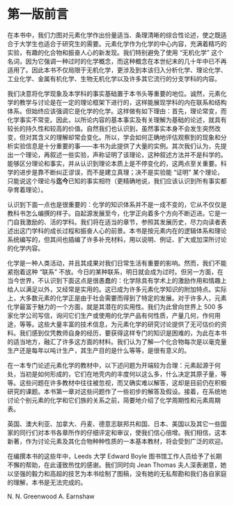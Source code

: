 # 第一版前言

在本书中，我们力图对元素化学作出份量适当、条理清晰的综合性论述，使之既适合于大学生也适合于研究生的需要。元素化学作为化学的中心内容，充满着精巧的实验，有趣的化合物和振奋人心的新发现。我们特别避免了使用 “无机化学” 这个名词，因为它强调一种过时的化学概念，而这种概念在本世纪末的几十年中已不再适用了。因此本书不仅局限于无机化学，更涉及到本该归入分析化学、理论化学、工业化学、金属有机化学、生物无机化学以及许多其它流行的分支学科的内容。

我们决意将化学现象及本学科的事实基础置于本书头等重要的地位。诚然，元素化学的教学与讨论是在一定的理论框架下进行的，这样能展现学科的内在联系和结构体系。但始终应该强调它是化学的化学。这样做有如下理由：首先，理论常变，而化学事实不常变。因此，以所论内容的基本事实及有关理解为基础的论述，就具有较长的持久性和较高的价值。自然我们也认识到，虽然事实本身不会发生突然改变，但对其含义的理解却常会变化。所以，学会如何正确地评估观察到的现象和分析实验信息是十分重要的事——本书为此提供了大量的实例。其次我们认为，先提出一个理论，再叙述一些实验，声称证明了该理论，这种叙述方法并不是科学的。能够区分理论和事实，并从认识到理论本质上是不停变化的，这两点至关重要。科学的进步是靠不断纠正谬误，而不是建立真理；决不是实验能 “证明” 某个理论，只能说这个理论与**迄今**已知的事实相符（更精确地说，我们应该认识到所有事实都孕育着理论）。

认识到下面一点也是很重要的：化学的知识体系并不是一成不变的，它从不仅仅是教科书怎么编撰的样子。自起源发展至今，化学正向着多个方向不断迈进。它是一门自我激励的、活的学科。我们将在适当的章节，参照其发展历史，尽力向读者表述出这门学科的成长过程和振奋人心的前景。本书是按元素内在的逻辑体系和理论系统编写的，但其间也插编了许多补充材料，用以说明、例证、扩大或加深所讨论的化学内容。

化学是一种人类活动，并且其成果对我们日常生活有重要的影响。然而，我们不能紧抱着这种 “联系” 不放。今日的某种联系，明日就会成为过时。但另一方面，在当今世界，不认识到下面这点是很愚蠢的：化学除具有学术上的激励作用和情趣上给人以满足以外，又经常是实用的。这已成为许多元素化学知识的附加特点。实际上，大多数元素的化学正是由于社会需要而得到了特定的发展。对于许多人，元素化学最富于魅力的一个方面，就是其潜在的实用性。我们为此曾向世界上 500 多家化学公司写信，询问它们生产或使用的化学产品有何性质，产量几何，作何用途，等等。这些大量丰富的技术信息，为元素化学的研究讨论提供了无可估价的资料。我们感到仅凭教师自身的经历，要获得这样专门的知识是困难的，为此在本书的适当地方，融汇了许多这方面的材料。我们认为了解—个化合物每次是以毫克量生产还是每年以吨计生产，其生产目的是什么等等，是很有意义的。

在一本专门论述元素化学的教材中，以下述问题为开端较为合理：元素起源于何处，当初是如何形成的，它们在地壳内的丰度何以这么多，什么决定其原子量，等等。这些问题在许多教材中往往被忽视，而又确实难以解答，这却是目前仍在积极研究的课题。本书第一章对这些问题作了一些初步的解答及假设。接着，在系统地讨论个别元素的化学和它们族的关系之前，简要地介绍了化学周期性和元素周期表。

英国、澳大利亚、加拿大、丹麦、德意志联邦共和国、日本、美国以及其它一些国家的同行们对本书各章所作的仔细评定和审议，使我们信心倍增。我们相信，这本新著，作为讨论元素及其化合物种种性质的一本基本教材，将会受到广泛的欢迎。

在编撰本书的这些年中，Leeds 大学 Edward Boyle 图书馆工作人员给予了长期不懈的帮助，在此谨致热忱的感谢。我们同时向 Jean Thomas 夫人深表谢意，她以坚强的毅力和高超的技艺为本书绘制了图稿，没有她的无私帮勘和我们各自家庭的理解，本书是无法完成的。

N. N. Greenwood
A. Earnshaw
